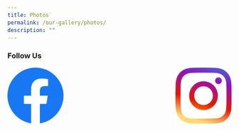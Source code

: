 ```yaml
---
title: Photos
permalink: /our-gallery/photos/
description: ""
---
```

### Follow Us

<a href="https://www.facebook.com/TampinesSec/">
<img align="left" style="width:25%" src="/images/5296499_fb_facebook_facebook%20logo_icon.png">
</a>

<a href="https://www.instagram.com/tampinessec/?hl=en">
<img align="right" style="width:25%" src="/images/5296765_camera_instagram_instagram%20logo_icon.png">
</a>